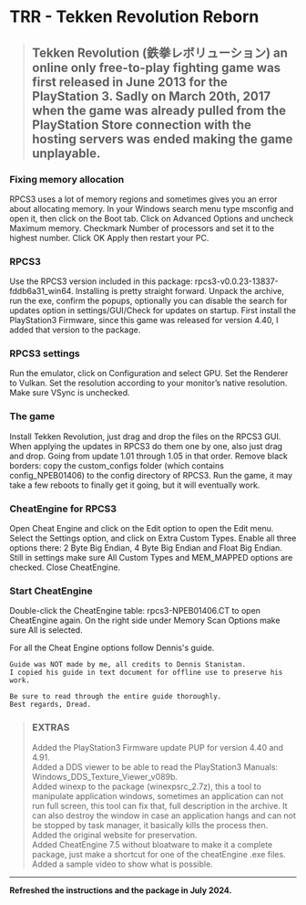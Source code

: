 # TRR - Tekken Revolution Reborn

> ## Tekken Revolution (鉄拳レボリューション) an online only free-to-play fighting game was first released in June 2013 for the PlayStation 3. Sadly on March 20th, 2017 when the game was already pulled from the PlayStation Store connection with the hosting servers was ended making the game unplayable.

### Fixing memory allocation
RPCS3 uses a lot of memory regions and sometimes gives you an error about allocating memory.
In your Windows search menu type msconfig and open it, then click on the Boot tab.
Click on Advanced Options and uncheck Maximum memory.
Checkmark Number of processors and set it to the highest number. Click OK Apply then restart your PC.

### RPCS3
Use the RPCS3 version included in this package: rpcs3-v0.0.23-13837-fddb6a31_win64. Installing is pretty straight forward. Unpack the archive, run the exe, confirm the popups, optionally you can disable the search for updates option in settings/GUI/Check for updates on startup.
First install the PlayStation3 Firmware, since this game was released for version 4.40, I added that version to the package.

### RPCS3 settings
Run the emulator, click on Configuration and select GPU.
Set the Renderer to Vulkan.
Set the resolution according to your monitor’s native resolution.
Make sure VSync is unchecked.

### The game
Install Tekken Revolution, just drag and drop the files on the RPCS3 GUI.
When applying the updates in RPCS3 do them one by one, also just drag and drop.
Going from update 1.01 through 1.05 in that order.
Remove black borders: copy the custom_configs folder (which contains config_NPEB01406) to the config directory of RPCS3.
Run the game, it may take a few reboots to finally get it going, but it will eventually work.

### CheatEngine for RPCS3
Open Cheat Engine and click on the Edit option to open the Edit menu.
Select the Settings option, and click on Extra Custom Types.
Enable all three options there: 2 Byte Big Endian, 4 Byte Big Endian and Float Big Endian.
Still in settings make sure All Custom Types and MEM_MAPPED options are checked.
Close CheatEngine.

### Start CheatEngine
Double-click the CheatEngine table: rpcs3-NPEB01406.CT to open CheatEngine again.
On the right side under Memory Scan Options make sure All is selected.

For all the Cheat Engine options follow Dennis's guide.

```shell
Guide was NOT made by me, all credits to Dennis Stanistan.
I copied his guide in text document for offline use to preserve his work.

Be sure to read through the entire guide thoroughly.
Best regards, Dread.
```

> ### EXTRAS
> Added the PlayStation3 Firmware update PUP for version 4.40 and 4.91.             
> Added a DDS viewer to be able to read the PlayStation3 Manuals: Windows_DDS_Texture_Viewer_v089b.             
> Added winexp to the package (winexpsrc_2.7z), this a tool to manipulate application windows, sometimes an application can not run full screen, this tool can fix that, full description in the archive. It can also destroy the window in case an application hangs and can not be stopped by task manager, it basically kills the process then.              
> Added the original website for preservation.             
> Added CheatEngine 7.5 without bloatware to make it a complete package, just make a shortcut for one of the cheatEngine .exe files.            
> Added a sample video to show what is possible.            

---

**Refreshed the instructions and the package in July 2024.**

